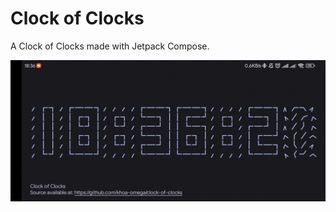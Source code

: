 # Clock of Clocks
A Clock of Clocks made with Jetpack Compose.

![The demo gif](https://raw.githubusercontent.com/khoa-omega/clock-of-clocks/main/preview/demo.gif)

